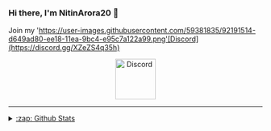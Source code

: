 ### Hi there, I'm NitinArora20 👋

Join my 'https://user-images.githubusercontent.com/59381835/92191514-d649ad80-ee18-11ea-9bc4-e95c7a122a99.png'[Discord](https://discord.gg/XZeZS4q35h)


<p align="center">
<a href="https://discord.gg/XZeZS4q35h">
    <img src="https://user-images.githubusercontent.com/59381835/92191514-d649ad80-ee18-11ea-9bc4-e95c7a122a99.png" alt="Discord" width="80"/>

---


<details>
  <summary>:zap: Github Stats</summary>

![Stats](https://github-readme-stats.vercel.app/api?username=NitinArora20&&show_icons=true&title_color=ffd700&icon_color=bb2acf&text_color=FFFFFF&bg_color=151515)
